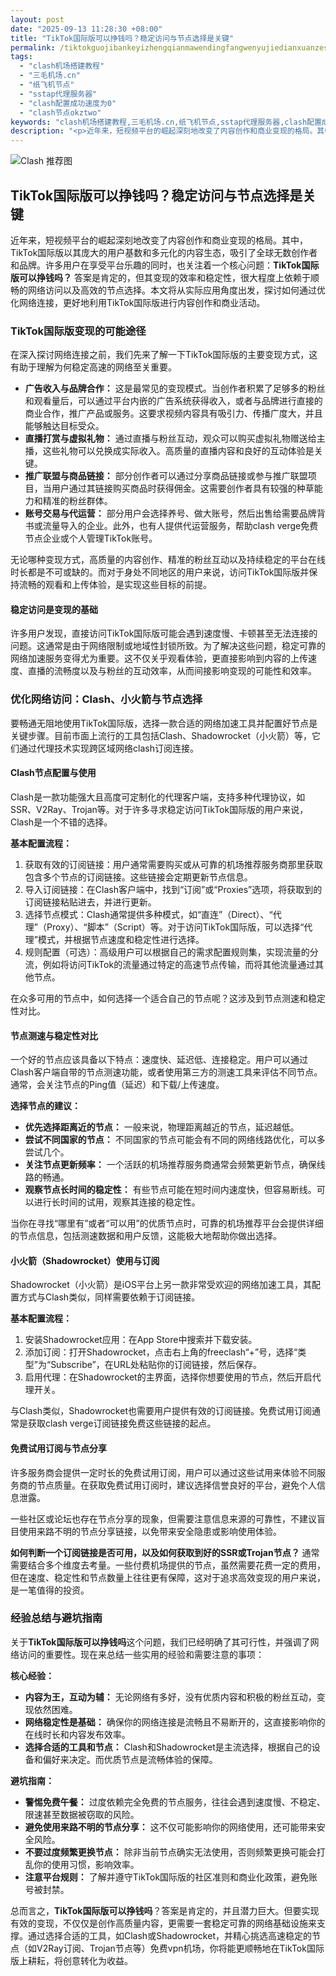 ```yaml
---
layout: post
date: "2025-09-13 11:28:30 +08:00"
title: "TikTok国际版可以挣钱吗？稳定访问与节点选择是关键"
permalink: /tiktokguojibankeyizhengqianmawendingfangwenyujiedianxuanzeshiguanjian/
tags:
  - "clash机场搭建教程"
  - "三毛机场.cn"
  - "纸飞机节点"
  - "sstap代理服务器"
  - "clash配置成功速度为0"
  - "clash节点okztwo"
keywords: "clash机场搭建教程,三毛机场.cn,纸飞机节点,sstap代理服务器,clash配置成功速度为0,clash节点okztwo"
description: "<p>近年来，短视频平台的崛起深刻地改变了内容创作和商业变现的格局。其中，TikTok国际版以其庞大的用户基数和多元化的内容生态，吸引了全球无数创作者和品牌。许多用户在享受平台乐趣的同时，也关注着一个核心问题：<strong>TikTok国际版可以挣钱吗？</strong> 答案是肯定的，但其变现的效率和稳定性，很大程度上依赖于顺畅的网络访问以及高效的节点选择。本文将从实际应用角度出发，探讨如何通过优化网络连接，更好地利用TikTok国际版进行内容创作和商业活动。</p>"
---
```


![Clash 推荐图](https://clashjd.github.io/assets/img/最新机场推荐.png)

## TikTok国际版可以挣钱吗？稳定访问与节点选择是关键

<p>近年来，短视频平台的崛起深刻地改变了内容创作和商业变现的格局。其中，TikTok国际版以其庞大的用户基数和多元化的内容生态，吸引了全球无数创作者和品牌。许多用户在享受平台乐趣的同时，也关注着一个核心问题：<strong>TikTok国际版可以挣钱吗？</strong> 答案是肯定的，但其变现的效率和稳定性，很大程度上依赖于顺畅的网络访问以及高效的节点选择。本文将从实际应用角度出发，探讨如何通过优化网络连接，更好地利用TikTok国际版进行内容创作和商业活动。</p>
<h3>TikTok国际版变现的可能途径</h3>
<p>在深入探讨网络连接之前，我们先来了解一下TikTok国际版的主要变现方式，这有助于理解为何稳定高速的网络至关重要。</p>
<ul>
<li><strong>广告收入与品牌合作：</strong> 这是最常见的变现模式。当创作者积累了足够多的粉丝和观看量后，可以通过平台内嵌的广告系统获得收入，或者与品牌进行直接的商业合作，推广产品或服务。这要求视频内容具有吸引力、传播广度大，并且能够触达目标受众。</li>
<li><strong>直播打赏与虚拟礼物：</strong> 通过直播与粉丝互动，观众可以购买虚拟礼物赠送给主播，这些礼物可以兑换成实际收入。高质量的直播内容和良好的互动体验是关键。</li>
<li><strong>推广联盟与商品链接：</strong> 部分创作者可以通过分享商品链接或参与推广联盟项目，当用户通过其链接购买商品时获得佣金。这需要创作者具有较强的种草能力和精准的粉丝群体。</li>
<li><strong>账号交易与代运营：</strong> 部分用户会选择养号、做大账号，然后出售给需要品牌背书或流量导入的企业。此外，也有人提供代运营服务，帮助clash verge免费节点企业或个人管理TikTok账号。</li>
</ul>
<p>无论哪种变现方式，高质量的内容创作、精准的粉丝互动以及持续稳定的平台在线时长都是不可或缺的。而对于身处不同地区的用户来说，访问TikTok国际版并保持流畅的观看和上传体验，是实现这些目标的前提。</p>
<h4>稳定访问是变现的基础</h4>
<p>许多用户发现，直接访问TikTok国际版可能会遇到速度慢、卡顿甚至无法连接的问题。这通常是由于网络限制或地域性封锁所致。为了解决这些问题，稳定可靠的网络加速服务变得尤为重要。这不仅关乎观看体验，更直接影响到内容的上传速度、直播的流畅度以及与粉丝的互动效率，从而间接影响变现的可能性和效率。</p>
<h3>优化网络访问：Clash、小火箭与节点选择</h3>
<p>要畅通无阻地使用TikTok国际版，选择一款合适的网络加速工具并配置好节点是关键步骤。目前市面上流行的工具包括Clash、Shadowrocket（小火箭）等，它们通过代理技术实现跨区域网络clash订阅连接。</p>
<h4>Clash节点配置与使用</h4>
<p>Clash是一款功能强大且高度可定制化的代理客户端，支持多种代理协议，如SSR、V2Ray、Trojan等。对于许多寻求稳定访问TikTok国际版的用户来说，Clash是一个不错的选择。</p>
<p><strong>基本配置流程：</strong></p>
<ol>
<li>获取有效的订阅链接：用户通常需要购买或从可靠的机场推荐服务商那里获取包含多个节点的订阅链接。这些链接会定期更新节点信息。</li>
<li>导入订阅链接：在Clash客户端中，找到“订阅”或“Proxies”选项，将获取到的订阅链接粘贴进去，并进行更新。</li>
<li>选择节点模式：Clash通常提供多种模式，如“直连”（Direct）、“代理”（Proxy）、“脚本”（Script）等。对于访问TikTok国际版，可以选择“代理”模式，并根据节点速度和稳定性进行选择。</li>
<li>规则配置（可选）：高级用户可以根据自己的需求配置规则集，实现流量的分流，例如将访问TikTok的流量通过特定的高速节点传输，而将其他流量通过其他节点。</li>
</ol>
<p>在众多可用的节点中，如何选择一个适合自己的节点呢？这涉及到节点测速和稳定性对比。</p>
<h4>节点测速与稳定性对比</h4>
<p>一个好的节点应该具备以下特点：速度快、延迟低、连接稳定。用户可以通过Clash客户端自带的节点测速功能，或者使用第三方的测速工具来评估不同节点。通常，会关注节点的Ping值（延迟）和下载/上传速度。</p>
<p><strong>选择节点的建议：</strong></p>
<ul>
<li><strong>优先选择距离近的节点：</strong> 一般来说，物理距离越近的节点，延迟越低。</li>
<li><strong>尝试不同国家的节点：</strong> 不同国家的节点可能会有不同的网络线路优化，可以多尝试几个。</li>
<li><strong>关注节点更新频率：</strong> 一个活跃的机场推荐服务商通常会频繁更新节点，确保线路的畅通。</li>
<li><strong>观察节点长时间的稳定性：</strong> 有些节点可能在短时间内速度快，但容易断线。可以进行长时间的试用，观察其连接的稳定性。</li>
</ul>
<p>当你在寻找“哪里有”或者“可以用”的优质节点时，可靠的机场推荐平台会提供详细的节点信息，包括测速数据和用户反馈，这能极大地帮助你做出选择。</p>
<h4>小火箭（Shadowrocket）使用与订阅</h4>
<p>Shadowrocket（小火箭）是iOS平台上另一款非常受欢迎的网络加速工具，其配置方式与Clash类似，同样需要依赖于订阅链接。</p>
<p><strong>基本配置流程：</strong></p>
<ol>
<li>安装Shadowrocket应用：在App Store中搜索并下载安装。</li>
<li>添加订阅：打开Shadowrocket，点击右上角的freeclash“+”号，选择“类型”为“Subscribe”，在URL处粘贴你的订阅链接，然后保存。</li>
<li>启用代理：在Shadowrocket的主界面，选择你想要使用的节点，然后开启代理开关。</li>
</ol>
<p>与Clash类似，Shadowrocket也需要用户提供有效的订阅链接。免费试用订阅通常是获取clash verge订阅链接免费这些链接的起点。</p>
<h4>免费试用订阅与节点分享</h4>
<p>许多服务商会提供一定时长的免费试用订阅，用户可以通过这些试用来体验不同服务商的节点质量。在获取免费试用订阅时，建议选择信誉良好的平台，避免个人信息泄露。</p>
<p>一些社区或论坛也存在节点分享的现象，但需要注意信息来源的可靠性，不建议盲目使用来路不明的节点分享链接，以免带来安全隐患或影响使用体验。</p>
<p><strong>如何判断一个订阅链接是否可用，以及如何获取到好的SSR或Trojan节点？</strong> 通常需要结合多个维度去考量。一些付费机场提供的节点，虽然需要花费一定的费用，但在速度、稳定性和节点数量上往往更有保障，这对于追求高效变现的用户来说，是一笔值得的投资。</p>
<h3>经验总结与避坑指南</h3>
<p>关于<strong>TikTok国际版可以挣钱吗</strong>这个问题，我们已经明确了其可行性，并强调了网络访问的重要性。现在来总结一些实用的经验和需要注意的事项：</p>
<p><strong>核心经验：</strong></p>
<ul>
<li><strong>内容为王，互动为辅：</strong> 无论网络有多好，没有优质内容和积极的粉丝互动，变现依然困难。</li>
<li><strong>网络稳定性是基础：</strong> 确保你的网络连接是流畅且不易断开的，这直接影响你的在线时长和内容发布效率。</li>
<li><strong>选择合适的工具和节点：</strong> Clash和Shadowrocket是主流选择，根据自己的设备和偏好来决定。而优质节点是流畅体验的保障。</li>
</ul>
<p><strong>避坑指南：</strong></p>
<ul>
<li><strong>警惕免费午餐：</strong> 过度依赖完全免费的节点服务，往往会遇到速度慢、不稳定、限速甚至数据被窃取的风险。</li>
<li><strong>避免使用来路不明的节点分享：</strong> 这不仅可能影响你的网络使用，还可能带来安全风险。</li>
<li><strong>不要过度频繁更换节点：</strong> 除非当前节点确实无法使用，否则频繁更换可能会打乱你的使用习惯，影响效率。</li>
<li><strong>注意平台规则：</strong> 了解并遵守TikTok国际版的社区准则和商业化政策，避免账号被封禁。</li>
</ul>
<p>总而言之，<strong>TikTok国际版可以挣钱吗</strong>？答案是肯定的，并且潜力巨大。但要实现有效的变现，不仅仅是创作高质量内容，更需要一套稳定可靠的网络基础设施来支撑。通过选择合适的工具，如Clash或Shadowrocket，并精心挑选高速稳定的节点（如V2Ray订阅、Trojan节点等）免费vpn机场，你将能更顺畅地在TikTok国际版上耕耘，将创意转化为收益。</p>